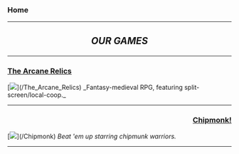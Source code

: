 ### Home 
---

<h2> <b><i> <p align="center"> OUR GAMES </p> </i></b> </h2> 

---

<h3><u> <p class="view"><a href="/The_Arcane_Relics">The Arcane Relics</a></p> </u></h3>
[<img src="https://media.indiedb.com/images/members/4/3265/3264780/profile/TAR_Icon_Banner.png"/>](/The_Arcane_Relics)
_Fantasy-medieval RPG, featuring split-screen/local-coop._

---

<h3> <p align="right" class="view"><a href="/Chipmonk"> Chipmonk! </a></p> </h3>
[<img src="https://media.indiedb.com/images/presskit/1/2/1054/Chipmonk_Cover_Art_ReallyWide.1.png"/>](/Chipmonk)
<i>Beat 'em up starring chipmunk warriors.</i>

---
